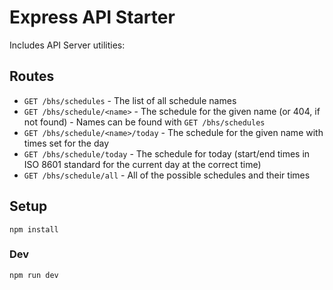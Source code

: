 # Express API Starter

Includes API Server utilities:

## Routes

- `GET /bhs/schedules` - The list of all schedule names
- `GET /bhs/schedule/<name>` - The schedule for the given name (or 404, if not found) - Names can be found with `GET /bhs/schedules`
- `GET /bhs/schedule/<name>/today` - The schedule for the given name with times set for the day
- `GET /bhs/schedule/today` - The schedule for today (start/end times in ISO 8601 standard for the current day at the correct time)
- `GET /bhs/schedule/all` - All of the possible schedules and their times

## Setup

```
npm install
```

### Dev

```
npm run dev
```
